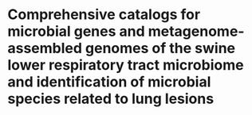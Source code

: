 # Comprehensive catalogs for microbial genes and metagenome-assembled genomes of the swine lower respiratory tract microbiome and identification of microbial species related to lung lesions
